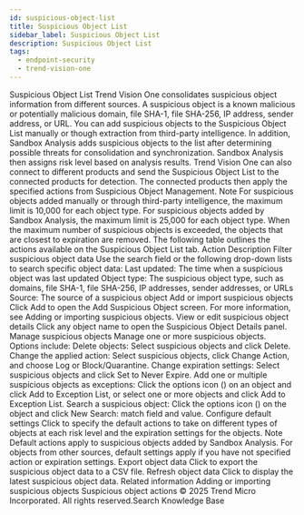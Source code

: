```yaml
---
id: suspicious-object-list
title: Suspicious Object List
sidebar_label: Suspicious Object List
description: Suspicious Object List
tags:
  - endpoint-security
  - trend-vision-one
---
```


 Suspicious Object List Trend Vision One consolidates suspicious object information from different sources. A suspicious object is a known malicious or potentially malicious domain, file SHA-1, file SHA-256, IP address, sender address, or URL. You can add suspicious objects to the Suspicious Object List manually or though extraction from third-party intelligence. In addition, Sandbox Analysis adds suspicious objects to the list after determining possible threats for consolidation and synchronization. Sandbox Analysis then assigns risk level based on analysis results. Trend Vision One can also connect to different products and send the Suspicious Object List to the connected products for detection. The connected products then apply the specified actions from Suspicious Object Management. Note For suspicious objects added manually or through third-party intelligence, the maximum limit is 10,000 for each object type. For suspicious objects added by Sandbox Analysis, the maximum limit is 25,000 for each object type. When the maximum number of suspicious objects is exceeded, the objects that are closest to expiration are removed. The following table outlines the actions available on the Suspicious Object List tab. Action Description Filter suspicious object data Use the search field or the following drop-down lists to search specific object data: Last updated: The time when a suspicious object was last updated Object type: The suspicious object type, such as domains, file SHA-1, file SHA-256, IP addresses, sender addresses, or URLs Source: The source of a suspicious object Add or import suspicious objects Click Add to open the Add Suspicious Object screen. For more information, see Adding or importing suspicious objects. View or edit suspicious object details Click any object name to open the Suspicious Object Details panel. Manage suspicious objects Manage one or more suspicious objects. Options include: Delete objects: Select suspicious objects and click Delete. Change the applied action: Select suspicious objects, click Change Action, and choose Log or Block/Quarantine. Change expiration settings: Select suspicious objects and click Set to Never Expire. Add one or multiple suspicious objects as exceptions: Click the options icon () on an object and click Add to Exception List, or select one or more objects and click Add to Exception List. Search a suspicious object: Click the options icon () on the object and click New Search: match field and value. Configure default settings Click to specify the default actions to take on different types of objects at each risk level and the expiration settings for the objects. Note Default actions apply to suspicious objects added by Sandbox Analysis. For objects from other sources, default settings apply if you have not specified action or expiration settings. Export object data Click to export the suspicious object data to a CSV file. Refresh object data Click to display the latest suspicious object data. Related information Adding or importing suspicious objects Suspicious object actions © 2025 Trend Micro Incorporated. All rights reserved.Search Knowledge Base